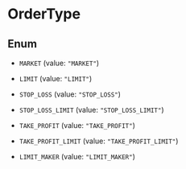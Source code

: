 

# OrderType

## Enum


* `MARKET` (value: `"MARKET"`)

* `LIMIT` (value: `"LIMIT"`)

* `STOP_LOSS` (value: `"STOP_LOSS"`)

* `STOP_LOSS_LIMIT` (value: `"STOP_LOSS_LIMIT"`)

* `TAKE_PROFIT` (value: `"TAKE_PROFIT"`)

* `TAKE_PROFIT_LIMIT` (value: `"TAKE_PROFIT_LIMIT"`)

* `LIMIT_MAKER` (value: `"LIMIT_MAKER"`)



